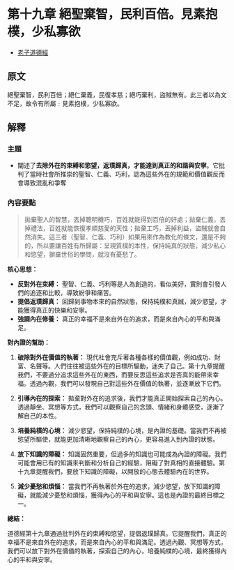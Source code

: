 # 第十九章 絕聖棄智，民利百倍。見素抱樸，少私寡欲

- [老子道德經](https://www.daodejing.org/)

## 原文
絕聖棄智，民利百倍；絕仁棄義，民復孝慈；絕巧棄利，盜賊無有。此三者以為文不足，故令有所屬﹕見素抱樸，少私寡欲。

## 解釋
### 主題
- 闡述了**去除外在的束縛和慾望，返璞歸真，才能達到真正的和諧與安寧**。它批判了當時社會所推崇的聖智、仁義、巧利，認為這些外在的規範和價值觀反而會導致混亂和爭奪

### 內容要點
> 拋棄聖人的智慧，丟掉聰明機巧，百姓就能得到百倍的好處；拋棄仁義，丟掉禮法，百姓就能恢復孝順慈愛的天性；拋棄工巧，丟掉利益，盜賊就會自然消失。這三者（聖智、仁義、巧利）如果用來作為教化的條文，還是不夠的，所以要讓百姓有所歸屬：呈現質樸的本性，保持純真的狀態，減少私心和慾望，摒棄世俗的學問，就沒有憂愁了。

**核心思想：**

*   **反對外在束縛：** 聖智、仁義、巧利等是人為創造的，看似美好，實則會引發人們的追逐和比較，導致紛爭和痛苦。
*   **提倡返璞歸真：** 回歸到事物本來的自然狀態，保持純樸和真誠，減少慾望，才能獲得真正的快樂和安寧。
*   **強調內在修養：** 真正的幸福不是來自外在的追求，而是來自內心的平和與滿足。

**對內證的幫助：**
1.  **破除對外在價值的執著：** 現代社會充斥著各種各樣的價值觀，例如成功、財富、名聲等。人們往往被這些外在的目標所驅動，迷失了自己。第十九章提醒我們，不要過分追求這些外在的東西，而要反思這些追求是否真的能帶來幸福。透過內觀，我們可以發現自己對這些外在價值的執著，並逐漸放下它們。

2.  **引導內在的探索：** 拋棄對外在的追求後，我們才能真正開始探索自己的內心。透過靜坐、冥想等方式，我們可以觀察自己的念頭、情緒和身體感受，逐漸了解自己的本性。

3.  **培養純樸的心境：** 減少慾望，保持純樸的心境，是內證的基礎。當我們不再被慾望所驅使，就能更加清晰地觀察自己的內心，更容易進入到內證的狀態。

4.  **放下知識的障礙：** 知識固然重要，但過多的知識也可能成為內證的障礙。我們可能會用已有的知識來判斷和分析自己的經驗，阻礙了對真相的直接體驗。第十九章提醒我們，要放下知識的障礙，以開放的心態去體驗內在的世界。

5.  **減少憂愁和煩惱：** 當我們不再執著於外在的追求，減少慾望，放下知識的障礙，就能減少憂愁和煩惱，獲得內心的平和與安寧。這也是內證的最終目標之一。

**總結：**

道德經第十九章通過批判外在的束縛和慾望，提倡返璞歸真。它提醒我們，真正的幸福不是來自外在的追求，而是來自內心的平和與滿足。透過內觀、冥想等方式，我們可以放下對外在價值的執著，探索自己的內心，培養純樸的心境，最終獲得內心的平和與安寧。